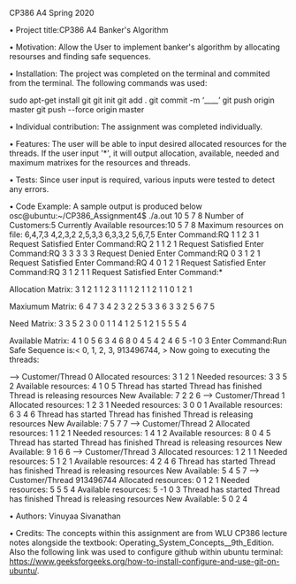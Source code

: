 CP386 A4 Spring 2020

• Project title:CP386 A4 Banker's Algorithm

• Motivation: Allow the User to implement banker's algorithm by allocating resourses and finding safe sequences.

• Installation: The project was completed on the terminal and commited from the terminal. The following commands was used:

sudo apt-get install git git init git add . git commit -m ‘____’ git push origin master git push --force origin master

• Individual contribution: The assignment was completed individually.

• Features: The user will be able to input desired allocated resources for the threads. If the user input '*', it will output allocation, available, needed and maximum matrixes for the resources and threads.

• Tests: Since user input is required, various inputs were tested to detect any errors.

• Code Example: A sample output is produced below osc@ubuntu:~/CP386_Assignment4$ ./a.out 10 5 7 8 Number of Customers:5 Currently Available resources:10 5 7 8 Maximum resources on file: 6,4,7,3 4,2,3,2 2,5,3,3 6,3,3,2 5,6,7,5 Enter Command:RQ 1 1 2 3 1 Request Satisfied Enter Command:RQ 2 1 1 2 1 Request Satisfied Enter Command:RQ 3 3 3 3 3 Request Denied Enter Command:RQ 0 3 1 2 1 Request Satisfied Enter Command:RQ 4 0 1 2 1 Request Satisfied Enter Command:RQ 3 1 2 1 1 Request Satisfied Enter Command:*

Allocation Matrix: 3 1 2 1 1 2 3 1 1 1 2 1 1 2 1 1 0 1 2 1

Maxiumum Matrix: 6 4 7 3 4 2 3 2 2 5 3 3 6 3 3 2 5 6 7 5

Need Matrix: 3 3 5 2 3 0 0 1 1 4 1 2 5 1 2 1 5 5 5 4

Available Matrix: 4 1 0 5 6 3 4 6 8 0 4 5 4 2 4 6 5 -1 0 3 Enter Command:Run Safe Sequence is:< 0, 1, 2, 3, 913496744, > Now going to executing the threads:

--> Customer/Thread 0 Allocated resources: 3 1 2 1 Needed resources: 3 3 5 2 Available resources: 4 1 0 5 Thread has started Thread has finished Thread is releasing resources New Available: 7 2 2 6 --> Customer/Thread 1 Allocated resources: 1 2 3 1 Needed resources: 3 0 0 1 Available resources: 6 3 4 6 Thread has started Thread has finished Thread is releasing resources New Available: 7 5 7 7 --> Customer/Thread 2 Allocated resources: 1 1 2 1 Needed resources: 1 4 1 2 Available resources: 8 0 4 5 Thread has started Thread has finished Thread is releasing resources New Available: 9 1 6 6 --> Customer/Thread 3 Allocated resources: 1 2 1 1 Needed resources: 5 1 2 1 Available resources: 4 2 4 6 Thread has started Thread has finished Thread is releasing resources New Available: 5 4 5 7 --> Customer/Thread 913496744 Allocated resources: 0 1 2 1 Needed resources: 5 5 5 4 Available resources: 5 -1 0 3 Thread has started Thread has finished Thread is releasing resources New Available: 5 0 2 4

• Authors: Vinuyaa Sivanathan

• Credits: The concepts within this assignment are from WLU CP386 lecture notes alongside the textbook: Operating_System_Concepts__9th_Edition. Also the following link was used to configure github within ubuntu terminal: https://www.geeksforgeeks.org/how-to-install-configure-and-use-git-on-ubuntu/.
